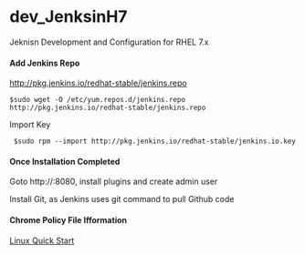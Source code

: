 # dev_JenksinH7
Jeknisn Development and Configuration for RHEL 7.x

#### Add Jenkins Repo
http://pkg.jenkins.io/redhat-stable/jenkins.repo<br/>

`$sudo wget -O /etc/yum.repos.d/jenkins.repo http://pkg.jenkins.io/redhat-stable/jenkins.repo`<br/>

Import Key<br/>

` $sudo rpm --import http://pkg.jenkins.io/redhat-stable/jenkins.io.key`<br/>

#### Once Installation Completed
Goto http://<IP Address>:8080, install plugins and create admin user <br/>
  
Install Git, as Jenkins uses git command to pull Github code<br/>

#### Chrome Policy File Ifformation
[Linux Quick Start](https://sites.google.com/a/chromium.org/dev/administrators/linux-quick-start)<br/>

